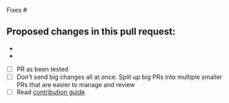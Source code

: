 Fixes #

Proposed changes in this pull request:
-
-
-

- [ ] PR as been tested
- [ ] Don't send big changes all at once. Split up big PRs into multiple smaller PRs that are easier to manage and review
- [ ] Read [contribution guide](https://github.com/tunisiano187/pi-hole-adblock/blob/master/.github/CONTRIBUTING.md)

